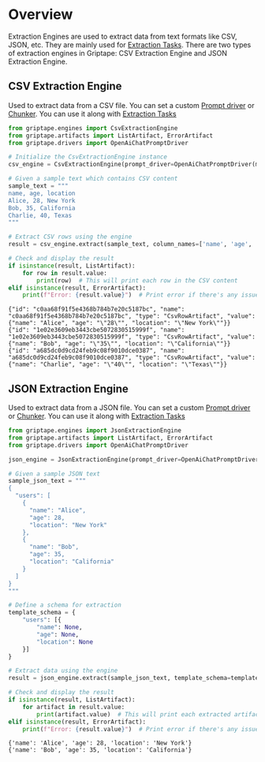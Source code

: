 # Overview 
Extraction Engines are used to extract data from text formats like CSV, JSON, etc. They are mainly used for [Extraction Tasks](../../griptape-framework/structures/tasks.md).
There are two types of extraction engines in Griptape: CSV Extraction Engine and JSON Extraction Engine.

## CSV Extraction Engine

Used to extract data from a CSV file. You can set a custom [Prompt driver](../../griptape-framework/structures/prompt-drivers.md) or [Chunker](../../griptape-framework/data/chunkers.md). 
You can use it along with [Extraction Tasks](../../griptape-framework/structures/tasks.md)

```python
from griptape.engines import CsvExtractionEngine
from griptape.artifacts import ListArtifact, ErrorArtifact
from griptape.drivers import OpenAiChatPromptDriver

# Initialize the CsvExtractionEngine instance
csv_engine = CsvExtractionEngine(prompt_driver=OpenAiChatPromptDriver(model="gpt-4", temperature=0.3))

# Given a sample text which contains CSV content
sample_text = """
name, age, location
Alice, 28, New York
Bob, 35, California
Charlie, 40, Texas
"""

# Extract CSV rows using the engine
result = csv_engine.extract(sample_text, column_names=['name', 'age', 'location'])

# Check and display the result
if isinstance(result, ListArtifact):
    for row in result.value:
        print(row)  # This will print each row in the CSV content
elif isinstance(result, ErrorArtifact):
    print(f"Error: {result.value}")  # Print error if there's any issue in extraction
```
```
{"id": "c0aa68f91f5e4368b784b7e20c5187bc", "name": "c0aa68f91f5e4368b784b7e20c5187bc", "type": "CsvRowArtifact", "value": {"name": "Alice", "age": "\"28\"", "location": "\"New York\""}}
{"id": "1e02e3609eb3443cbe5072830515999f", "name": "1e02e3609eb3443cbe5072830515999f", "type": "CsvRowArtifact", "value": {"name": "Bob", "age": "\"35\"", "location": "\"California\""}}
{"id": "a685dc0d9cd24feb9c08f9010dce0387", "name": "a685dc0d9cd24feb9c08f9010dce0387", "type": "CsvRowArtifact", "value": {"name": "Charlie", "age": "\"40\"", "location": "\"Texas\""}}
```

## JSON Extraction Engine

Used to extract data from a JSON file. You can set a custom [Prompt driver](../../griptape-framework/structures/prompt-drivers.md) or [Chunker](../../griptape-framework/data/chunkers.md). 
You can use it along with [Extraction Tasks](../../griptape-framework/structures/tasks.md)

```python
from griptape.engines import JsonExtractionEngine
from griptape.artifacts import ListArtifact, ErrorArtifact
from griptape.drivers import OpenAiChatPromptDriver

json_engine = JsonExtractionEngine(prompt_driver=OpenAiChatPromptDriver(model="gpt-4", temperature=0.3))

# Given a sample JSON text
sample_json_text = """
{
  "users": [
    {
      "name": "Alice",
      "age": 28,
      "location": "New York"
    },
    {
      "name": "Bob",
      "age": 35,
      "location": "California"
    }
  ]
}
"""

# Define a schema for extraction
template_schema = {
    "users": [{
        "name": None,
        "age": None,
        "location": None
    }]
}

# Extract data using the engine
result = json_engine.extract(sample_json_text, template_schema=template_schema)

# Check and display the result
if isinstance(result, ListArtifact):
    for artifact in result.value:
        print(artifact.value)  # This will print each extracted artifact
elif isinstance(result, ErrorArtifact):
    print(f"Error: {result.value}")  # Print error if there's any issue in extraction

```
```
{'name': 'Alice', 'age': 28, 'location': 'New York'}
{'name': 'Bob', 'age': 35, 'location': 'California'}
```